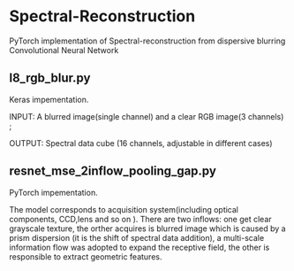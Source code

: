 # Spectral-Reconstruction
PyTorch implementation of Spectral-reconstruction from dispersive blurring Convolutional Neural Network 
## l8_rgb_blur.py  
Keras impementation. 

INPUT: A blurred image(single channel) and a clear RGB image(3 channels) ;

OUTPUT: Spectral data cube (16 channels, adjustable  in different cases)

## resnet_mse_2inflow_pooling_gap.py
PyTorch impementation.

 The model corresponds to acquisition system(including optical components, CCD,lens and so on ). There are two inflows: one get clear grayscale texture, the orther acquires is  blurred image which is caused by a prism dispersion (it is the shift of spectral data addition), a multi-scale information flow was adopted to expand the receptive field, the other is responsible to extract geometric features. 
